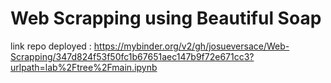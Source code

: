# Web Scrapping using Beautiful Soap

link repo deployed : https://mybinder.org/v2/gh/josueversace/Web-Scrapping/347d824f53f50fc1b67651aec147b9f72e671cc3?urlpath=lab%2Ftree%2Fmain.ipynb
